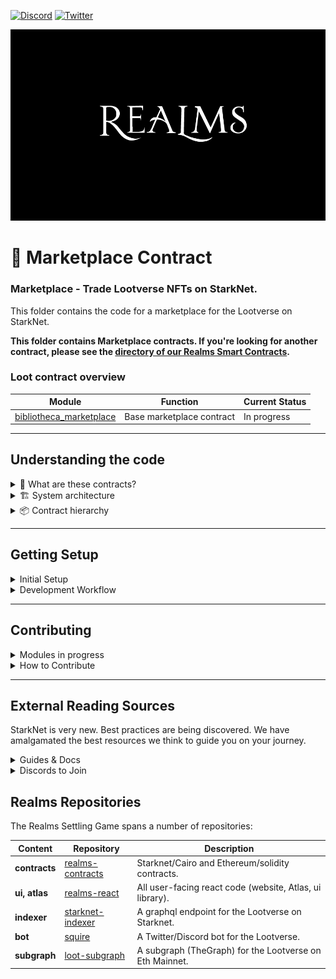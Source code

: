 [![Discord](https://badgen.net/badge/icon/discord?icon=discord&label)](https://discord.gg/uQnjZhZPfu)
[![Twitter](https://badgen.net/badge/icon/twitter?icon=twitter&label)](https://twitter.com/LootRealms)

![This is an image](/realmslogo.jpg)

# 🤝 Marketplace Contract

### Marketplace - Trade Lootverse NFTs on StarkNet.

This folder contains the code for a marketplace for the Lootverse on StarkNet.

**This folder contains Marketplace contracts. If you're looking for another contract, please see the [directory of our Realms Smart Contracts](/).**

### Loot contract overview

| Module          | Function                             | Current Status |
| --------------- | ------------------------------------ | -------------- |
| [bibliotheca_marketplace](./bibliotheca_marketplace.cairo) | Base marketplace contract | In progress |

<hr>

## Understanding the code
<details><summary> 🤔 What are these contracts?</summary>
<p>
</p>
</details>
<details><summary>🏗️ System architecture</summary>

</details>

<details><summary>📦 Contract hierarchy</summary>
<p>

</p>
</details>

<hr>

## Getting Setup

<details><summary>Initial Setup</summary>

<p>

Clone this repo and use our docker shell to interact with starknet:

```
git clone git@github.com:BibliothecaForAdventurers/realms-contracts.git
cd realms-contracts
bin/shell starknet --version
```

The CLI allows you to deploy to StarkNet and read/write to contracts
already deployed. The CLI communicates with a server that StarkNet
runs, which bundles the requests, executes the program (contracts are
Cairo programs), creates and aggregates validity proofs, then posts them
to the Goerli Ethereum testnet. Learn more in the Cairo language and StarkNet
docs [here](https://www.cairo-lang.org/docs/), which also has instructions for manual
installation if you are not using docker.

</p>
</details>
<details><summary>Development Workflow</summary>

If you are using VSCode, we provide a development container with all required dependencies.
When opening VS Code, it should ask you to re-open the project in a container, if it finds
the .devcontainer folder. If not, you can open the Command Palette (`cmd + shift + p`),
and run “Remote-Containers: Rebuild and Reopen in Container”.

## Outline

Flow:

1. Compile the contract with the CLI
2. Test using pytest
3. Deploy with CLI
4. Interact using the CLI or the explorer

### Compile

The compiler will check the integrity of the code locally.
It will also produce an ABI, which is a mapping of the contract functions
(used to interact with the contract).

Compile all contracts:

```
nile compile
```

Compile an individual contract:

```
nile compile contracts/nft_marketplace/bibliotheca_marketplace.cairo
```

### Test

Run all github actions tests: `bin/test`

Run individual tests

```
bin/shell pytest -s contracts/game_utils/grid_position_test.py
```

### Deploy

Start up a local StarkNet devnet with:

```
nile node
```

Then run the deployment of all the contracts. This uses nile
and handles passing addresses between the modules to create a
permissions system.

```
bin/deploy
```
</details>

<hr>

## Contributing

<details><summary>Modules in progress</summary>

</details>

<details><summary>How to Contribute</summary>

We encourage pull requests!

1. **Create an [issue](https://github.com/BibliothecaForAdventurers/realms-contracts/issues)** to describe the improvement you're making. Provide as much detail as possible in the beginning so the team understands your improvement.
2. **Fork the repo** so you can make and test changes in your local repository.
3. **Test your changes** Follow the procedures for testing in each contract sub-directory (e.g. [/contracts/settling_game](./contracts/settling_game/) and make sure your tests (manual and/or automated) pass.
4. **Create a pull request** and describe the changes you made. Include a reference to the Issue you created.
5. **Monitor and respond to comments** made by the team around code standards and suggestions. Most pull requests will have some back and forth.

If you have further questions, visit [#builders-chat in our discord](https://discord.gg/yP4BCbRjUs) and make sure to reference your issue number.

Thank you for taking the time to make our project better!

</details>
<hr>

## External Reading Sources

StarkNet is very new. Best practices are being discovered. We have amalgamated the best resources we think to guide you on your journey.

<details><summary>Guides & Docs</summary>

- https://perama-v.github.io/cairo/intro/
- https://hackmd.io/@RoboTeddy/BJZFu56wF
- https://starknet.io/docs/
</details>
<details><summary>Discords to Join</summary>

- [StarkNet](https://discord.gg/XzvgKTTptb)
- [MatchBox DAO](https://discord.gg/uj7wMxsmYw)
</details>

## Realms Repositories

The Realms Settling Game spans a number of repositories:

| Content         | Repository       | Description                                              |
| --------------- | ---------------- | -------------------------------------------------------- |
| **contracts**       | [realms-contracts](https://github.com/BibliothecaForAdventurers/realms-contracts) | Starknet/Cairo and Ethereum/solidity contracts.          |
| **ui, atlas**       | [realms-react](https://github.com/BibliothecaForAdventurers/realms-react)     | All user-facing react code (website, Atlas, ui library). |
| **indexer**         | [starknet-indexer](https://github.com/BibliothecaForAdventurers/starknet-indexer) | A graphql endpoint for the Lootverse on Starknet.        |
| **bot**             | [squire](https://github.com/BibliothecaForAdventurers/squire)           | A Twitter/Discord bot for the Lootverse.                 |
| **subgraph**        | [loot-subgraph](https://github.com/BibliothecaForAdventurers/loot-subgraph)    | A subgraph (TheGraph) for the Lootverse on Eth Mainnet.  |
